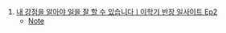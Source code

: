 1. [내 강점을 알아야 일을 잘 할 수 있습니다ㅣ이학기 반장 일사이트 Ep2](https://youtu.be/uTDNpNr5cb4)
    - [Note](./Note/내_강점_이학기_반장_Ep2.md)